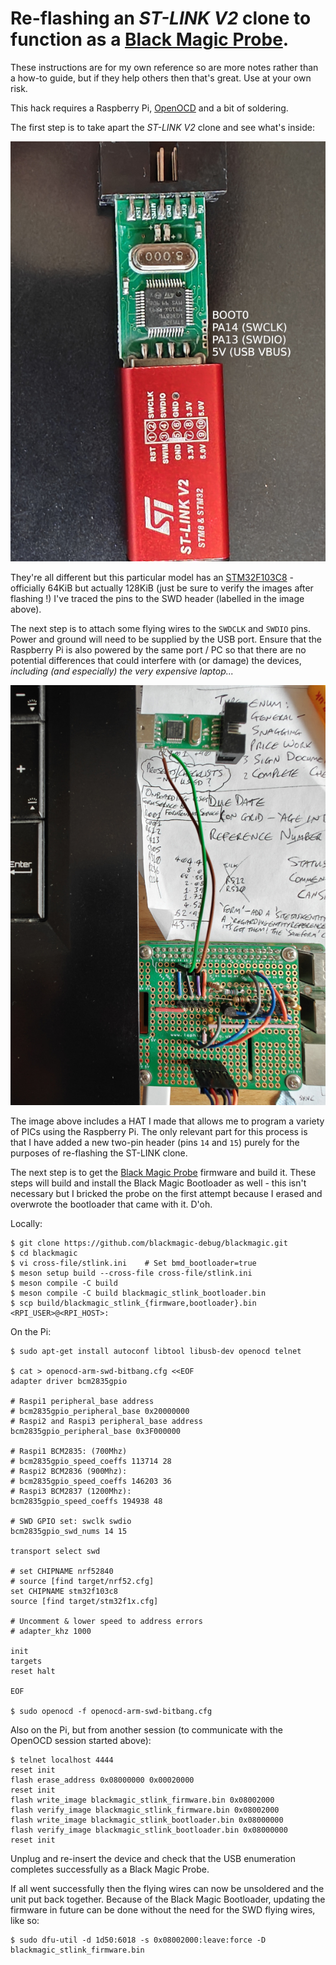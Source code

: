 # Re-flashing an _ST-LINK V2_ clone to function as a [Black Magic Probe](https://github.com/blackmagic-debug/blackmagic).

These instructions are for my own reference so are more notes rather than a how-to guide, but if they help others then that's great.  Use at your own risk.

This hack requires a Raspberry Pi, [OpenOCD](https://openocd.org/) and a bit of soldering.

The first step is to take apart the _ST-LINK V2_ clone and see what's inside:

[![USB Dongle without its Cover](cover-off-with-labels-600x800.jpg)](cover-off-with-labels-3000x4000.jpg)

They're all different but this particular model has an [STM32F103C8](stm32f103c8.pdf) - officially 64KiB but actually 128KiB (just be sure to verify the images after flashing !)  I've traced the pins to the SWD header (labelled in the image above).

The next step is to attach some flying wires to the `SWDCLK` and `SWDIO` pins.  Power and ground will need to be supplied by the USB port.  Ensure that the Raspberry Pi is also powered by the same port / PC so that there are no potential differences that could interfere with (or damage) the devices, _including (and especially) the very expensive laptop..._

[![The USB Dongle, Ready for Re-flashing](ready-for-reflashing-600x800.jpg)](ready-for-reflashing-3000x4000.jpg)

The image above includes a HAT I made that allows me to program a variety of PICs using the Raspberry Pi.  The only relevant part for this process is that I have added a new two-pin header (pins `14` and `15`) purely for the purposes of re-flashing the ST-LINK clone.

The next step is to get the [Black Magic Probe](https://github.com/blackmagic-debug/blackmagic) firmware and build it.  These steps will build and install the Black Magic Bootloader as well - this isn't necessary but I bricked the probe on the first attempt because I erased and overwrote the bootloader that came with it.  D'oh.

Locally:
```
$ git clone https://github.com/blackmagic-debug/blackmagic.git
$ cd blackmagic
$ vi cross-file/stlink.ini    # Set bmd_bootloader=true
$ meson setup build --cross-file cross-file/stlink.ini
$ meson compile -C build
$ meson compile -C build blackmagic_stlink_bootloader.bin
$ scp build/blackmagic_stlink_{firmware,bootloader}.bin <RPI_USER>@<RPI_HOST>:
```

On the Pi:
```
$ sudo apt-get install autoconf libtool libusb-dev openocd telnet

$ cat > openocd-arm-swd-bitbang.cfg <<EOF
adapter driver bcm2835gpio

# Raspi1 peripheral_base address
# bcm2835gpio_peripheral_base 0x20000000
# Raspi2 and Raspi3 peripheral_base address
bcm2835gpio_peripheral_base 0x3F000000

# Raspi1 BCM2835: (700Mhz)
# bcm2835gpio_speed_coeffs 113714 28
# Raspi2 BCM2836 (900Mhz):
# bcm2835gpio_speed_coeffs 146203 36
# Raspi3 BCM2837 (1200Mhz):
bcm2835gpio_speed_coeffs 194938 48

# SWD GPIO set: swclk swdio
bcm2835gpio_swd_nums 14 15

transport select swd

# set CHIPNAME nrf52840
# source [find target/nrf52.cfg]
set CHIPNAME stm32f103c8
source [find target/stm32f1x.cfg]

# Uncomment & lower speed to address errors
# adapter_khz 1000

init
targets
reset halt

EOF

$ sudo openocd -f openocd-arm-swd-bitbang.cfg
```

Also on the Pi, but from another session (to communicate with the OpenOCD session started above):
```
$ telnet localhost 4444
reset init
flash erase_address 0x08000000 0x00020000
reset init
flash write_image blackmagic_stlink_firmware.bin 0x08002000
flash verify_image blackmagic_stlink_firmware.bin 0x08002000
flash write_image blackmagic_stlink_bootloader.bin 0x08000000
flash verify_image blackmagic_stlink_bootloader.bin 0x08000000
reset init
```

Unplug and re-insert the device and check that the USB enumeration completes successfully as a Black Magic Probe.

If all went successfully then the flying wires can now be unsoldered and the unit put back together.  Because of the Black Magic Bootloader, updating the firmware in future can be done without the need for the SWD flying wires, like so:
```
$ sudo dfu-util -d 1d50:6018 -s 0x08002000:leave:force -D blackmagic_stlink_firmware.bin
```
